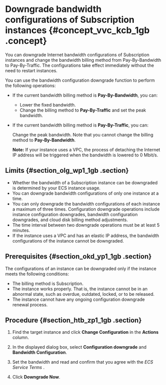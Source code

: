# Downgrade bandwidth configurations of Subscription instances {#concept_vvc_kcb_1gb .concept}

You can downgrade Internet bandwidth configurations of Subscription instances and change the bandwidth billing method from Pay-By-Bandwidth to Pay-By-Traffic. The configurations take effect immediately without the need to restart instances.

You can use the bandwidth configuration downgrade function to perform the following operations:

-   If the current bandwidth billing method is **Pay-By-Bandwidth**, you can:

    -   Lower the fixed bandwidth.
    -   Change the billing method to **Pay-By-Traffic** and set the peak bandwidth.
-   If the current bandwidth billing method is **Pay-By-Traffic**, you can:

    Change the peak bandwidth. Note that you cannot change the billing method to **Pay-By-Bandwidth**.

    **Note:** If your instance uses a VPC, the process of detaching the Internet IP address will be triggered when the bandwidth is lowered to 0 Mbit/s.


## Limits {#section_olg_wp1_1gb .section}

-   Whether the bandwidth of a Subscription instance can be downgraded is determined by your ECS instance usage.
-   You can downgrade bandwidth configurations of only one instance at a time.
-   You can only downgrade the bandwidth configurations of each instance a maximum of three times. Configuration downgrade operations include instance configuration downgrades, bandwidth configuration downgrades, and cloud disk billing method adjustments.
-   The time interval between two downgrade operations must be at least 5 minutes.
-   If the instance uses a VPC and has an elastic IP address, the bandwidth configurations of the instance cannot be downgraded.

## Prerequisites {#section_okd_yp1_1gb .section}

The configurations of an instance can be downgraded only if the instance meets the following conditions:

-   The billing method is Subscription.
-   The instance works properly. That is, the instance cannot be in an abnormal state, such as overdue, outdated, locked, or to be released.
-   The instance cannot have any ongoing configuration downgrade renewal process.

## Procedure {#section_htb_zp1_1gb .section}

1.  Find the target instance and click **Change Configuration** in the **Actions** column.
2.  In the displayed dialog box, select **Configuration downgrade** and **Bandwidth Configuration**.
3.  Set the bandwidth and read and confirm that you agree with the *ECS Service Terms* .

4.  Click **Downgrade Now**.


